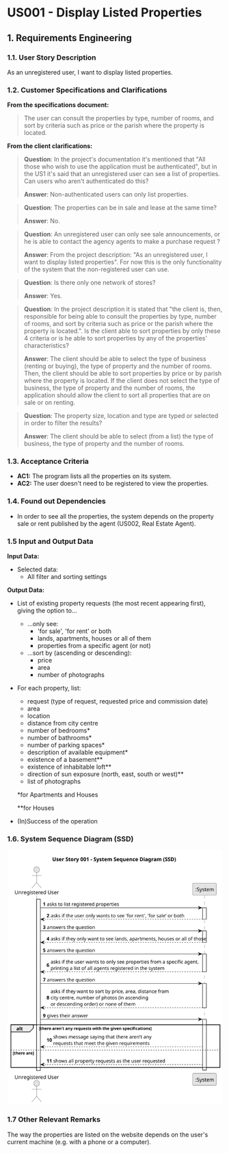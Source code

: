 # US001 - Display Listed Properties

## 1. Requirements Engineering

### 1.1. User Story Description

As an unregistered user, I want to display listed properties.

### 1.2. Customer Specifications and Clarifications

**From the specifications document:**

> The user can consult the properties by type, number of rooms, and sort by criteria such as price or the parish where the property is located.

**From the client clarifications:**

> **Question**: In the project's documentation it's mentioned that "All those who wish to use the application must be authenticated", but in the US1 it's said that an unregistered user can see a list of properties. Can users who aren't authenticated do this?
>
> **Answer**: Non-authenticated users can only list properties.


> **Question**: The properties can be in sale and lease at the same time?
>
> **Answer**: No.

> **Question**: An unregistered user can only see sale announcements, or he is able to contact the agency agents to make a purchase request ?
>
> **Answer**: From the project description: "As an unregistered user, I want to display listed properties". For now this is the only functionality of the system that the non-registered user can use.

> **Question**: Is there only one network of stores?
>
> **Answer**: Yes.

> **Question**: In the project description it is stated that "the client is, then, responsible for being able to consult the properties by type, number of rooms, and sort by criteria such as price or the parish where the property is located.". Is the client able to sort properties by only these 4 criteria or is he able to sort properties by any of the properties' characteristics?
>
> **Answer**: The client should be able to select the type of business (renting or buying), the type of property and the number of rooms. Then, the client should be able to sort properties by price or by parish where the property is located.
If the client does not select the type of business, the type of property and the number of rooms, the application should allow the client to sort all properties that are on sale or on renting.

> **Question**: The property size, location and type are typed or selected in order to filter the results?
>
> **Answer**: The client should be able to select (from a list) the type of business, the type of property and the number of rooms.


### 1.3. Acceptance Criteria

* **AC1:** The program lists all the properties on its system.
* **AC2:** The user doesn't need to be registered to view the properties.

### 1.4. Found out Dependencies

* In order to see all the properties, the system depends on the property sale or rent published by the agent (US002, Real Estate Agent).

### 1.5 Input and Output Data

**Input Data:**

* Selected data:
  * All filter and sorting settings 

**Output Data:**

* List of existing property requests (the most recent appearing first), giving the option to...
  * ...only see:
    * 'for sale', 'for rent' or both
    * lands, apartments, houses or all of them
    * properties from a specific agent (or not)
  * ...sort by (ascending or descending):
    * price
    * area
    * number of photographs
* For each property, list:
  * request (type of request, requested price and commission date)
  * area
  * location
  * distance from city centre
  * number of bedrooms*
  * number of bathrooms*
  * number of parking spaces*
  * description of available equipment*
  * existence of a basement**
  * existence of inhabitable loft**
  * direction of sun exposure (north, east, south or west)**
  * list of photographs

  *for Apartments and Houses

  **for Houses
* (In)Success of the operation

### 1.6. System Sequence Diagram (SSD)

![US001-SSD](svg/us001-system-sequence-diagram.svg)

### 1.7 Other Relevant Remarks

The way the properties are listed on the website depends on the user's current machine (e.g. with a phone or a computer).